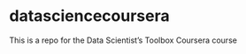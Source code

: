datasciencecoursera
===================

This is a repo for the Data Scientist’s Toolbox Coursera course
